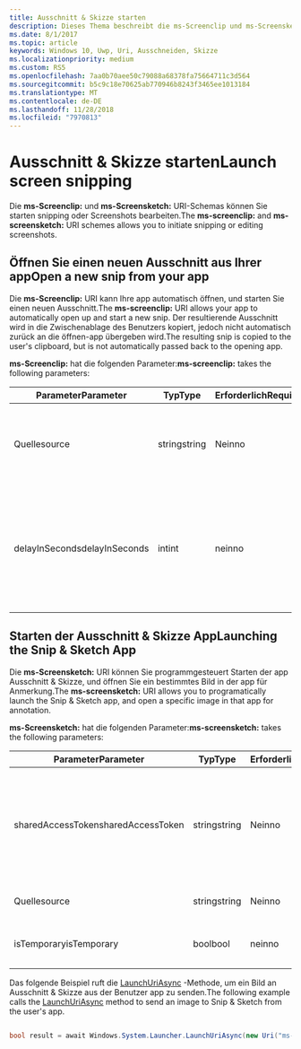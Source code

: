 ```yaml
---
title: Ausschnitt & Skizze starten
description: Dieses Thema beschreibt die ms-Screenclip und ms-Screensketch URI-Schemas. Ihre app kann diese URI-Schemas zum Starten der app Ausschnitt & Skizze oder einen neuen Ausschnitt Öffnen verwenden.
ms.date: 8/1/2017
ms.topic: article
keywords: Windows 10, Uwp, Uri, Ausschneiden, Skizze
ms.localizationpriority: medium
ms.custom: RS5
ms.openlocfilehash: 7aa0b70aee50c79088a68378fa75664711c3d564
ms.sourcegitcommit: b5c9c18e70625ab770946b8243f3465ee1013184
ms.translationtype: MT
ms.contentlocale: de-DE
ms.lasthandoff: 11/28/2018
ms.locfileid: "7970813"
---
```

# <a name="launch-screen-snipping"></a><span data-ttu-id="81a42-105">Ausschnitt & Skizze starten</span><span class="sxs-lookup"><span data-stu-id="81a42-105">Launch screen snipping</span></span>

<span data-ttu-id="81a42-106">Die **ms-Screenclip:** und **ms-Screensketch:** URI-Schemas können Sie starten snipping oder Screenshots bearbeiten.</span><span class="sxs-lookup"><span data-stu-id="81a42-106">The **ms-screenclip:** and **ms-screensketch:** URI schemes allows you to initiate snipping or editing screenshots.</span></span>

## <a name="open-a-new-snip-from-your-app"></a><span data-ttu-id="81a42-107">Öffnen Sie einen neuen Ausschnitt aus Ihrer app</span><span class="sxs-lookup"><span data-stu-id="81a42-107">Open a new snip from your app</span></span>

<span data-ttu-id="81a42-108">Die **ms-Screenclip:** URI kann Ihre app automatisch öffnen, und starten Sie einen neuen Ausschnitt.</span><span class="sxs-lookup"><span data-stu-id="81a42-108">The **ms-screenclip:** URI allows your app to automatically open up and start a new snip.</span></span> <span data-ttu-id="81a42-109">Der resultierende Ausschnitt wird in die Zwischenablage des Benutzers kopiert, jedoch nicht automatisch zurück an die öffnen-app übergeben wird.</span><span class="sxs-lookup"><span data-stu-id="81a42-109">The resulting snip is copied to the user's clipboard, but is not automatically passed back to the opening app.</span></span>

<span data-ttu-id="81a42-110">**ms-Screenclip:** hat die folgenden Parameter:</span><span class="sxs-lookup"><span data-stu-id="81a42-110">**ms-screenclip:** takes the following parameters:</span></span>

| <span data-ttu-id="81a42-111">Parameter</span><span class="sxs-lookup"><span data-stu-id="81a42-111">Parameter</span></span> | <span data-ttu-id="81a42-112">Typ</span><span class="sxs-lookup"><span data-stu-id="81a42-112">Type</span></span> | <span data-ttu-id="81a42-113">Erforderlich</span><span class="sxs-lookup"><span data-stu-id="81a42-113">Required</span></span> | <span data-ttu-id="81a42-114">Beschreibung</span><span class="sxs-lookup"><span data-stu-id="81a42-114">Description</span></span> |
| --- | --- | --- | --- |
| <span data-ttu-id="81a42-115">Quelle</span><span class="sxs-lookup"><span data-stu-id="81a42-115">source</span></span> | <span data-ttu-id="81a42-116">string</span><span class="sxs-lookup"><span data-stu-id="81a42-116">string</span></span> | <span data-ttu-id="81a42-117">Nein</span><span class="sxs-lookup"><span data-stu-id="81a42-117">no</span></span> | <span data-ttu-id="81a42-118">Eine formfreie Zeichenfolge an, dass die Quelle, die den URI gestartet.</span><span class="sxs-lookup"><span data-stu-id="81a42-118">A freeform string to indicate the source that launched the URI.</span></span> |
| <span data-ttu-id="81a42-119">delayInSeconds</span><span class="sxs-lookup"><span data-stu-id="81a42-119">delayInSeconds</span></span> | <span data-ttu-id="81a42-120">int</span><span class="sxs-lookup"><span data-stu-id="81a42-120">int</span></span> | <span data-ttu-id="81a42-121">nein</span><span class="sxs-lookup"><span data-stu-id="81a42-121">no</span></span> | <span data-ttu-id="81a42-122">Eine ganze Zahl von 1 bis zu 30.</span><span class="sxs-lookup"><span data-stu-id="81a42-122">An integer value, from 1 to 30.</span></span> <span data-ttu-id="81a42-123">Gibt die Verzögerung in vollständige Sekunden zwischen dem URI-Aufruf und wann snipping beginnt.</span><span class="sxs-lookup"><span data-stu-id="81a42-123">Specifies the delay, in full seconds, between the URI call and when snipping begins.</span></span> |

## <a name="launching-the-snip--sketch-app"></a><span data-ttu-id="81a42-124">Starten der Ausschnitt & Skizze App</span><span class="sxs-lookup"><span data-stu-id="81a42-124">Launching the Snip & Sketch App</span></span>

<span data-ttu-id="81a42-125">Die **ms-Screensketch:** URI können Sie programmgesteuert Starten der app Ausschnitt & Skizze, und öffnen Sie ein bestimmtes Bild in der app für Anmerkung.</span><span class="sxs-lookup"><span data-stu-id="81a42-125">The **ms-screensketch:** URI allows you to programatically launch the Snip & Sketch app, and open a specific image in that app for annotation.</span></span>

<span data-ttu-id="81a42-126">**ms-Screensketch:** hat die folgenden Parameter:</span><span class="sxs-lookup"><span data-stu-id="81a42-126">**ms-screensketch:** takes the following parameters:</span></span>

| <span data-ttu-id="81a42-127">Parameter</span><span class="sxs-lookup"><span data-stu-id="81a42-127">Parameter</span></span> | <span data-ttu-id="81a42-128">Typ</span><span class="sxs-lookup"><span data-stu-id="81a42-128">Type</span></span> | <span data-ttu-id="81a42-129">Erforderlich</span><span class="sxs-lookup"><span data-stu-id="81a42-129">Required</span></span> | <span data-ttu-id="81a42-130">Beschreibung</span><span class="sxs-lookup"><span data-stu-id="81a42-130">Description</span></span> |
| --- | --- | --- | --- |
| <span data-ttu-id="81a42-131">sharedAccessToken</span><span class="sxs-lookup"><span data-stu-id="81a42-131">sharedAccessToken</span></span> | <span data-ttu-id="81a42-132">string</span><span class="sxs-lookup"><span data-stu-id="81a42-132">string</span></span> | <span data-ttu-id="81a42-133">Nein</span><span class="sxs-lookup"><span data-stu-id="81a42-133">no</span></span> | <span data-ttu-id="81a42-134">Ein Token, identifizieren die Datei in der app Ausschnitt & Skizze geöffnet.</span><span class="sxs-lookup"><span data-stu-id="81a42-134">A token identifying the file to open in the Snip & Sketch app.</span></span> <span data-ttu-id="81a42-135">Aus [SharedStorageAccessManager.AddFile](https://docs.microsoft.com/uwp/api/windows.applicationmodel.datatransfer.sharedstorageaccessmanager.addfile)abgerufen werden.</span><span class="sxs-lookup"><span data-stu-id="81a42-135">Retrieved from [SharedStorageAccessManager.AddFile](https://docs.microsoft.com/uwp/api/windows.applicationmodel.datatransfer.sharedstorageaccessmanager.addfile).</span></span> <span data-ttu-id="81a42-136">Wenn dieser Parameter nicht angegeben ist, wird die app ohne Öffnen der Datei gestartet werden.</span><span class="sxs-lookup"><span data-stu-id="81a42-136">If this parameter is omitted, the app will be launched without a file open.</span></span> |
| <span data-ttu-id="81a42-137">Quelle</span><span class="sxs-lookup"><span data-stu-id="81a42-137">source</span></span> | <span data-ttu-id="81a42-138">string</span><span class="sxs-lookup"><span data-stu-id="81a42-138">string</span></span> | <span data-ttu-id="81a42-139">Nein</span><span class="sxs-lookup"><span data-stu-id="81a42-139">no</span></span> | <span data-ttu-id="81a42-140">Eine formfreie Zeichenfolge an, dass die Quelle, die den URI gestartet.</span><span class="sxs-lookup"><span data-stu-id="81a42-140">A freeform string to indicate the source that launched the URI.</span></span> |
| <span data-ttu-id="81a42-141">isTemporary</span><span class="sxs-lookup"><span data-stu-id="81a42-141">isTemporary</span></span> | <span data-ttu-id="81a42-142">bool</span><span class="sxs-lookup"><span data-stu-id="81a42-142">bool</span></span> | <span data-ttu-id="81a42-143">nein</span><span class="sxs-lookup"><span data-stu-id="81a42-143">no</span></span> | <span data-ttu-id="81a42-144">Wenn auf True festgelegt, Bildschirmskizzen versucht, die Datei zu löschen, nachdem sie geöffnet.</span><span class="sxs-lookup"><span data-stu-id="81a42-144">If set to True, Screen Sketch will try to delete the file after opening it.</span></span> |

<span data-ttu-id="81a42-145">Das folgende Beispiel ruft die [LaunchUriAsync](https://docs.microsoft.com/uwp/api/Windows.System.Launcher#Windows_System_Launcher_LaunchUriAsync_Windows_Foundation_Uri_) -Methode, um ein Bild an Ausschnitt & Skizze aus der Benutzer app zu senden.</span><span class="sxs-lookup"><span data-stu-id="81a42-145">The following example calls the [LaunchUriAsync](https://docs.microsoft.com/uwp/api/Windows.System.Launcher#Windows_System_Launcher_LaunchUriAsync_Windows_Foundation_Uri_) method to send an image to Snip & Sketch from the user's app.</span></span>

```csharp

bool result = await Windows.System.Launcher.LaunchUriAsync(new Uri("ms-screensketch:edit?source=MyApp&isTemporary=false&sharedAccessToken=2C37ADDA-B054-40B5-8B38-11CED1E1A2D"));

```
